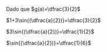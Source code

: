 Dado que $g(a)=\dfrac{3}{2}$

$1+3\sin{(\dfrac{a}{2})}=\dfrac{3}{2}$

$3\sin{(\dfrac{a}{2})}=\dfrac{1}{2}$

$\sin{(\dfrac{a}{2})}=\dfrac{1}{6}$